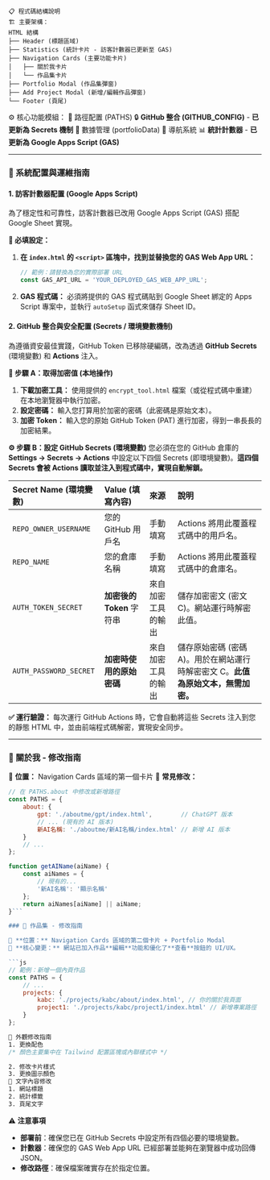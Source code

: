 

```
📋 程式碼結構說明
🏗️ 主要架構：
HTML 結構
├── Header (標題區域)
├── Statistics (統計卡片 - 訪客計數器已更新至 GAS)
├── Navigation Cards (主要功能卡片)
│   ├── 關於我卡片
│   └── 作品集卡片
├── Portfolio Modal (作品集彈窗)
├── Add Project Modal (新增/編輯作品彈窗)
└── Footer (頁尾)
```

⚙️ 核心功能模組：
📁 路徑配置 (PATHS)
🔒 **GitHub 整合 (GITHUB\_CONFIG)** - **已更新為 Secrets 機制**
💾 數據管理 (portfolioData)
🎯 導航系統
📊 **統計計數器** - **已更新為 Google Apps Script (GAS)**

-----

### 🚀 系統配置與運維指南

#### 1\. 訪客計數器配置 (Google Apps Script)

為了穩定性和可靠性，訪客計數器已改用 Google Apps Script (GAS) 搭配 Google Sheet 實現。

**🔧 必填設定：**

1.  **在 `index.html` 的 `<script>` 區塊中，找到並替換您的 GAS Web App URL：**
    ```javascript
    // 範例：請替換為您的實際部署 URL
    const GAS_API_URL = 'YOUR_DEPLOYED_GAS_WEB_APP_URL'; 
    ```
2.  **GAS 程式碼：** 必須將提供的 GAS 程式碼貼到 Google Sheet 綁定的 Apps Script 專案中，並執行 `autoSetup` 函式來儲存 Sheet ID。

#### 2\. GitHub 整合與安全配置 (Secrets / 環境變數機制)

為遵循資安最佳實踐，GitHub Token 已移除硬編碼，改為透過 **GitHub Secrets** (環境變數) 和 **Actions** 注入。

**🚨 步驟 A：取得加密值 (本地操作)**

1.  **下載加密工具：** 使用提供的 `encrypt_tool.html` 檔案（或從程式碼中重建）在本地瀏覽器中執行加密。
2.  **設定密碼：** 輸入您打算用於加密的密碼（此密碼是原始文本）。
3.  **加密 Token：** 輸入您的原始 GitHub Token (PAT) 進行加密，得到一串長長的加密結果。

**⚙️ 步驟 B：設定 GitHub Secrets (環境變數)**
您必須在您的 GitHub 倉庫的 **Settings -\> Secrets -\> Actions** 中設定以下四個 Secrets (即環境變數)。**這四個 Secrets 會被 Actions 讀取並注入到程式碼中，實現自動解鎖。**

| Secret Name (環境變數) | Value (填寫內容) | 來源 | 說明 |
| :--- | :--- | :--- | :--- |
| `REPO_OWNER_USERNAME` | 您的 GitHub 用戶名 | 手動填寫 | Actions 將用此覆蓋程式碼中的用戶名。 |
| `REPO_NAME` | 您的倉庫名稱 | 手動填寫 | Actions 將用此覆蓋程式碼中的倉庫名。 |
| `AUTH_TOKEN_SECRET` | **加密後的 Token** 字符串 | 來自加密工具的輸出 | 儲存加密密文 (密文 C)。網站運行時解密此值。 |
| `AUTH_PASSWORD_SECRET` | **加密時使用的原始密碼** | 來自加密工具的輸出 | 儲存原始密碼 (密碼 A)。用於在網站運行時解密密文 C。**此值為原始文本，無需加密。** |

**✅ 運行驗證：** 每次運行 GitHub Actions 時，它會自動將這些 Secrets 注入到您的靜態 HTML 中，並由前端程式碼解密，實現安全同步。

-----

### 🎯 關於我 - 修改指南

📍 **位置：** Navigation Cards 區域的第一個卡片
🔧 **常見修改：**

```js
// 在 PATHS.about 中修改或新增路徑
const PATHS = {
    about: {
        gpt: './aboutme/gpt/index.html',        // ChatGPT 版本
        // ... (現有的 AI 版本)
        新AI名稱: './aboutme/新AI名稱/index.html' // 新增 AI 版本
    }
    // ...
};
```
```js
function getAIName(aiName) {
    const aiNames = {
        // 現有的...
        '新AI名稱': '顯示名稱'
    };
    return aiNames[aiName] || aiName;
}```

### 💼 作品集 - 修改指南

📍 **位置：** Navigation Cards 區域的第二個卡片 + Portfolio Modal
🔧 **核心變更：** 網站已加入作品**編輯**功能和優化了**查看**按鈕的 UI/UX。

```js
// 範例：新增一個內頁作品
const PATHS = {
    // ...
    projects: {
        kabc: './projects/kabc/about/index.html', // 你的關於我頁面
        project1: './projects/kabc/project1/index.html' // 新增專案路徑
    }
};
```

```css
🎨 外觀修改指南
1. 更換配色
/* 顏色主要集中在 Tailwind 配置區塊或內聯樣式中 */

2. 修改卡片樣式
3. 更換圖示顏色
📝 文字內容修改
1. 網站標題
2. 統計標籤
3. 頁尾文字
```

⚠️ **注意事項**

  * **部署前**：確保您已在 GitHub Secrets 中設定所有四個必要的環境變數。
  * **計數器**：確保您的 GAS Web App URL 已經部署並能夠在瀏覽器中成功回傳 JSON。
  * **修改路徑**：確保檔案確實存在於指定位置。

<!-- end list -->

```
```